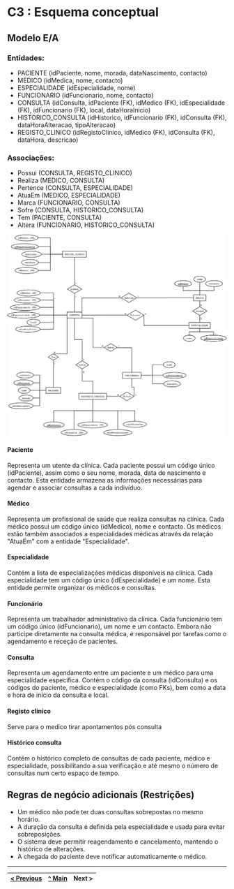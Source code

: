 # C3 : Esquema conceptual

## Modelo E/A
### Entidades:
* PACIENTE (idPaciente, nome, morada, dataNascimento, contacto)
* MEDICO (idMedica, nome, contacto)
* ESPECIALIDADE (idEspecialidade, nome)
* FUNCIONARIO (idFuncionario, nome, contacto)
* CONSULTA (idConsulta, idPaciente (FK), idMedico (FK), idEspecialidade (FK), idFuncionario (FK), local, dataHoraInicio)
* HISTORICO_CONSULTA (idHistorico, idFuncionario (FK), idConsulta (FK), dataHoraAlteracao, tipoAlteracao)
* REGISTO_CLINICO (idRegistoClinico, idMedico (FK), idConsulta (FK), dataHora, descricao)

### Associações:
* Possui (CONSULTA, REGISTO_CLINICO)
* Realiza (MEDICO, CONSULTA)
* Pertence (CONSULTA, ESPECIALIDADE)
* AtuaEm (MEDICO, ESPECIALIDADE)
* Marca (FUNCIONARIO, CONSULTA)
* Sofre (CONSULTA, HISTORICO_CONSULTA)
* Tem (PACIENTE, CONSULTA)
* Altera (FUNCIONARIO, HISTORICO_CONSULTA)

![Modelo E/A](images/image02.png)   

#### Paciente
Representa um utente da clínica. Cada paciente possui um código único (idPaciente), assim como o seu nome, morada, data de nascimento e contacto. Esta entidade armazena as informações necessárias para agendar e associar consultas a cada indivíduo.

#### Médico
Representa um profissional de saúde que realiza consultas na clínica. Cada médico possui um código único (idMedico), nome e contacto. Os médicos estão também associados a especialidades médicas através da relação "AtuaEm" com a entidade "Especialidade".

#### Especialidade
Contém a lista de especializações médicas disponíveis na clínica. Cada especialidade tem um código único (idEspecialidade) e um nome. Esta entidade permite organizar os médicos e consultas.

#### Funcionário
Representa um trabalhador administrativo da clínica. Cada funcionário tem um código único (idFuncionario), um nome e um contacto. Embora não participe diretamente na consulta médica, é responsável por tarefas como o agendamento e receção de pacientes.

#### Consulta
Representa um agendamento entre um paciente e um médico para uma especialidade específica. Contém o código da consulta (idConsulta) e os códigos do paciente, médico e especialidade (como FKs), bem como a data e hora de início da consulta e local.

#### Registo clinico
Serve para o medico tirar apontamentos pós consulta

#### Histórico consulta
Contém o histórico completo de consultas de cada paciente, médico e especialidade, possibilitando a sua verificação e até mesmo o número de consultas num certo espaço de tempo.


## Regras de negócio adicionais (Restrições)
- Um médico não pode ter duas consultas sobrepostas no mesmo horário.
- A duração da consulta é definida pela especialidade e usada para evitar sobreposições.
- O sistema deve permitir reagendamento e cancelamento, mantendo o histórico de alterações.
- A chegada do paciente deve notificar automaticamente o médico.

---
[< Previous](rei02.md) | [^ Main](/../../) | Next >
:--- | :---: | ---: 
